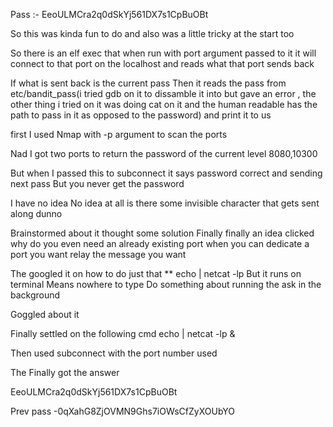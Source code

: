 
Pass :- EeoULMCra2q0dSkYj561DX7s1CpBuOBt

So this was kinda fun to do and also was a little tricky at the start too

So there is an elf exec that when run with port argument passed to it it will connect to that port on the localhost and reads what that port sends back

If what is sent back is the current pass 
Then it reads the pass from etc/bandit_pass(i tried gdb on it to dissamble it into but gave an error , the other thing i tried on it was doing cat on it and the human readable has the path to pass in it as opposed to the password) and print it to us 

first I used Nmap with -p argument to scan the ports

Nad I got two ports to return the password  of the current level 
8080,10300

But when I passed this to subconnect it says password correct and sending next pass 
But you never get the password 

I have no idea 
No idea at all is there some invisible character that gets sent along dunno 


Brainstormed about it thought some solution 
Finally finally an idea clicked why do you even need an already existing port when you can dedicate a port you want relay the message you want 

The googled it on how to do just that 
**
echo <prev pass> | netcat -lp <port you want to assign>
But it runs on terminal 
Means nowhere to type 
Do something  about running the ask in the background 

Goggled about it 

Finally settled on the following  cmd
echo <prev pass> | netcat -lp <port you want to assign> &

Then used subconnect with the port number used 

The Finally got the answer

EeoULMCra2q0dSkYj561DX7s1CpBuOBt

Prev pass -0qXahG8ZjOVMN9Ghs7iOWsCfZyXOUbYO